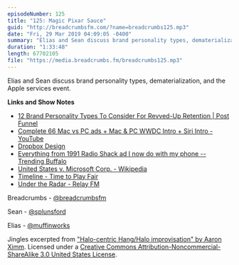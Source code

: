 ```yaml
---
episodeNumber: 125
title: "125: Magic Pixar Sauce"
guid: "http://breadcrumbsfm.com/?name=breadcrumbs125.mp3"
date: "Fri, 29 Mar 2019 04:09:05 -0400"
summary: "Elias and Sean discuss brand personality types, dematerialization, and the Apple services event."
duration: "1:33:48"
length: 67702105
file: "https://media.breadcrumbs.fm/breadcrumbs125.mp3"
---
```

Elias and Sean discuss brand personality types, dematerialization, and the Apple services event.

**Links and Show Notes**
- [12 Brand Personality Types To Consider For Revved-Up Retention | Post Funnel](https://postfunnel.com/12-brand-personality-types-consider-revved-retention/)
- [Complete 66 Mac vs PC ads + Mac & PC WWDC Intro + Siri Intro - YouTube](https://www.youtube.com/watch?v=0eEG5LVXdKo)
- [Dropbox Design](https://dropbox.design/)
- [Everything from 1991 Radio Shack ad I now do with my phone -- Trending Buffalo](http://www.trendingbuffalo.com/life/uncle-steves-buffalo/everything-from-1991-radio-shack-ad-now/)
- [United States v. Microsoft Corp. - Wikipedia](https://en.wikipedia.org/wiki/United_States_v._Microsoft_Corp.)
- [Timeline - Time to Play Fair](https://www.timetoplayfair.com/timeline/)
- [Under the Radar - Relay FM](https://www.relay.fm/radar)

Breadcrumbs - [@breadcrumbsfm](https://twitter.com/breadcrumbsfm)

Sean - [@splunsford](https://twitter.com/splunsford)

Elias - [@muffinworks](https://twitter.com/muffinworks)

Jingles excerpted from ["Halo-centric Hang/Halo improvisation" by Aaron Ximm](http://freemusicarchive.org/music/aaron_ximm/handpans_and_the_hang/). Licensed under a [Creative Commons Attribution-Noncommercial-ShareAlike 3.0 United States License](http://creativecommons.org/licenses/by-nc-sa/3.0/us/).